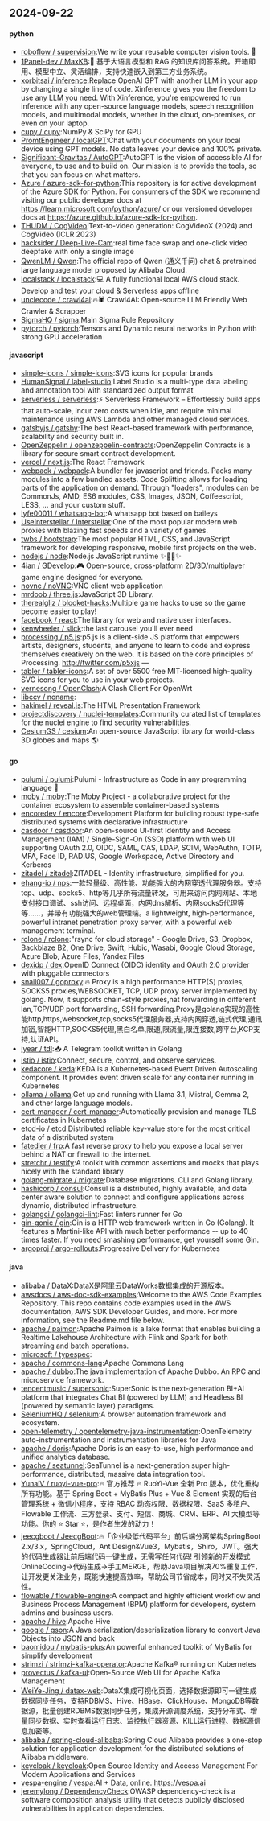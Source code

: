 ## 2024-09-22

#### python
* [roboflow / supervision](https://github.com/roboflow/supervision):We write your reusable computer vision tools. 💜
* [1Panel-dev / MaxKB](https://github.com/1Panel-dev/MaxKB):🚀 基于大语言模型和 RAG 的知识库问答系统。开箱即用、模型中立、灵活编排，支持快速嵌入到第三方业务系统。
* [xorbitsai / inference](https://github.com/xorbitsai/inference):Replace OpenAI GPT with another LLM in your app by changing a single line of code. Xinference gives you the freedom to use any LLM you need. With Xinference, you're empowered to run inference with any open-source language models, speech recognition models, and multimodal models, whether in the cloud, on-premises, or even on your laptop.
* [cupy / cupy](https://github.com/cupy/cupy):NumPy & SciPy for GPU
* [PromtEngineer / localGPT](https://github.com/PromtEngineer/localGPT):Chat with your documents on your local device using GPT models. No data leaves your device and 100% private.
* [Significant-Gravitas / AutoGPT](https://github.com/Significant-Gravitas/AutoGPT):AutoGPT is the vision of accessible AI for everyone, to use and to build on. Our mission is to provide the tools, so that you can focus on what matters.
* [Azure / azure-sdk-for-python](https://github.com/Azure/azure-sdk-for-python):This repository is for active development of the Azure SDK for Python. For consumers of the SDK we recommend visiting our public developer docs at https://learn.microsoft.com/python/azure/ or our versioned developer docs at https://azure.github.io/azure-sdk-for-python.
* [THUDM / CogVideo](https://github.com/THUDM/CogVideo):Text-to-video generation: CogVideoX (2024) and CogVideo (ICLR 2023)
* [hacksider / Deep-Live-Cam](https://github.com/hacksider/Deep-Live-Cam):real time face swap and one-click video deepfake with only a single image
* [QwenLM / Qwen](https://github.com/QwenLM/Qwen):The official repo of Qwen (通义千问) chat & pretrained large language model proposed by Alibaba Cloud.
* [localstack / localstack](https://github.com/localstack/localstack):💻 A fully functional local AWS cloud stack. Develop and test your cloud & Serverless apps offline
* [unclecode / crawl4ai](https://github.com/unclecode/crawl4ai):🔥🕷️ Crawl4AI: Open-source LLM Friendly Web Crawler & Scrapper
* [SigmaHQ / sigma](https://github.com/SigmaHQ/sigma):Main Sigma Rule Repository
* [pytorch / pytorch](https://github.com/pytorch/pytorch):Tensors and Dynamic neural networks in Python with strong GPU acceleration

#### javascript
* [simple-icons / simple-icons](https://github.com/simple-icons/simple-icons):SVG icons for popular brands
* [HumanSignal / label-studio](https://github.com/HumanSignal/label-studio):Label Studio is a multi-type data labeling and annotation tool with standardized output format
* [serverless / serverless](https://github.com/serverless/serverless):⚡ Serverless Framework – Effortlessly build apps that auto-scale, incur zero costs when idle, and require minimal maintenance using AWS Lambda and other managed cloud services.
* [gatsbyjs / gatsby](https://github.com/gatsbyjs/gatsby):The best React-based framework with performance, scalability and security built in.
* [OpenZeppelin / openzeppelin-contracts](https://github.com/OpenZeppelin/openzeppelin-contracts):OpenZeppelin Contracts is a library for secure smart contract development.
* [vercel / next.js](https://github.com/vercel/next.js):The React Framework
* [webpack / webpack](https://github.com/webpack/webpack):A bundler for javascript and friends. Packs many modules into a few bundled assets. Code Splitting allows for loading parts of the application on demand. Through "loaders", modules can be CommonJs, AMD, ES6 modules, CSS, Images, JSON, Coffeescript, LESS, ... and your custom stuff.
* [lyfe00011 / whatsapp-bot](https://github.com/lyfe00011/whatsapp-bot):A whatsapp bot based on baileys
* [UseInterstellar / Interstellar](https://github.com/UseInterstellar/Interstellar):One of the most popular modern web proxies with blazing fast speeds and a variety of games.
* [twbs / bootstrap](https://github.com/twbs/bootstrap):The most popular HTML, CSS, and JavaScript framework for developing responsive, mobile first projects on the web.
* [nodejs / node](https://github.com/nodejs/node):Node.js JavaScript runtime ✨🐢🚀✨
* [4ian / GDevelop](https://github.com/4ian/GDevelop):🎮 Open-source, cross-platform 2D/3D/multiplayer game engine designed for everyone.
* [novnc / noVNC](https://github.com/novnc/noVNC):VNC client web application
* [mrdoob / three.js](https://github.com/mrdoob/three.js):JavaScript 3D Library.
* [therealgliz / blooket-hacks](https://github.com/therealgliz/blooket-hacks):Multiple game hacks to use so the game become easier to play!
* [facebook / react](https://github.com/facebook/react):The library for web and native user interfaces.
* [kenwheeler / slick](https://github.com/kenwheeler/slick):the last carousel you'll ever need
* [processing / p5.js](https://github.com/processing/p5.js):p5.js is a client-side JS platform that empowers artists, designers, students, and anyone to learn to code and express themselves creatively on the web. It is based on the core principles of Processing. http://twitter.com/p5xjs —
* [tabler / tabler-icons](https://github.com/tabler/tabler-icons):A set of over 5500 free MIT-licensed high-quality SVG icons for you to use in your web projects.
* [vernesong / OpenClash](https://github.com/vernesong/OpenClash):A Clash Client For OpenWrt
* [libccy / noname](https://github.com/libccy/noname):
* [hakimel / reveal.js](https://github.com/hakimel/reveal.js):The HTML Presentation Framework
* [projectdiscovery / nuclei-templates](https://github.com/projectdiscovery/nuclei-templates):Community curated list of templates for the nuclei engine to find security vulnerabilities.
* [CesiumGS / cesium](https://github.com/CesiumGS/cesium):An open-source JavaScript library for world-class 3D globes and maps 🌎

#### go
* [pulumi / pulumi](https://github.com/pulumi/pulumi):Pulumi - Infrastructure as Code in any programming language 🚀
* [moby / moby](https://github.com/moby/moby):The Moby Project - a collaborative project for the container ecosystem to assemble container-based systems
* [encoredev / encore](https://github.com/encoredev/encore):Development Platform for building robust type-safe distributed systems with declarative infrastructure
* [casdoor / casdoor](https://github.com/casdoor/casdoor):An open-source UI-first Identity and Access Management (IAM) / Single-Sign-On (SSO) platform with web UI supporting OAuth 2.0, OIDC, SAML, CAS, LDAP, SCIM, WebAuthn, TOTP, MFA, Face ID, RADIUS, Google Workspace, Active Directory and Kerberos
* [zitadel / zitadel](https://github.com/zitadel/zitadel):ZITADEL - Identity infrastructure, simplified for you.
* [ehang-io / nps](https://github.com/ehang-io/nps):一款轻量级、高性能、功能强大的内网穿透代理服务器。支持tcp、udp、socks5、http等几乎所有流量转发，可用来访问内网网站、本地支付接口调试、ssh访问、远程桌面，内网dns解析、内网socks5代理等等……，并带有功能强大的web管理端。a lightweight, high-performance, powerful intranet penetration proxy server, with a powerful web management terminal.
* [rclone / rclone](https://github.com/rclone/rclone):"rsync for cloud storage" - Google Drive, S3, Dropbox, Backblaze B2, One Drive, Swift, Hubic, Wasabi, Google Cloud Storage, Azure Blob, Azure Files, Yandex Files
* [dexidp / dex](https://github.com/dexidp/dex):OpenID Connect (OIDC) identity and OAuth 2.0 provider with pluggable connectors
* [snail007 / goproxy](https://github.com/snail007/goproxy):🔥 Proxy is a high performance HTTP(S) proxies, SOCKS5 proxies,WEBSOCKET, TCP, UDP proxy server implemented by golang. Now, it supports chain-style proxies,nat forwarding in different lan,TCP/UDP port forwarding, SSH forwarding.Proxy是golang实现的高性能http,https,websocket,tcp,socks5代理服务器,支持内网穿透,链式代理,通讯加密,智能HTTP,SOCKS5代理,黑白名单,限速,限流量,限连接数,跨平台,KCP支持,认证API。
* [iyear / tdl](https://github.com/iyear/tdl):📥 A Telegram toolkit written in Golang
* [istio / istio](https://github.com/istio/istio):Connect, secure, control, and observe services.
* [kedacore / keda](https://github.com/kedacore/keda):KEDA is a Kubernetes-based Event Driven Autoscaling component. It provides event driven scale for any container running in Kubernetes
* [ollama / ollama](https://github.com/ollama/ollama):Get up and running with Llama 3.1, Mistral, Gemma 2, and other large language models.
* [cert-manager / cert-manager](https://github.com/cert-manager/cert-manager):Automatically provision and manage TLS certificates in Kubernetes
* [etcd-io / etcd](https://github.com/etcd-io/etcd):Distributed reliable key-value store for the most critical data of a distributed system
* [fatedier / frp](https://github.com/fatedier/frp):A fast reverse proxy to help you expose a local server behind a NAT or firewall to the internet.
* [stretchr / testify](https://github.com/stretchr/testify):A toolkit with common assertions and mocks that plays nicely with the standard library
* [golang-migrate / migrate](https://github.com/golang-migrate/migrate):Database migrations. CLI and Golang library.
* [hashicorp / consul](https://github.com/hashicorp/consul):Consul is a distributed, highly available, and data center aware solution to connect and configure applications across dynamic, distributed infrastructure.
* [golangci / golangci-lint](https://github.com/golangci/golangci-lint):Fast linters runner for Go
* [gin-gonic / gin](https://github.com/gin-gonic/gin):Gin is a HTTP web framework written in Go (Golang). It features a Martini-like API with much better performance -- up to 40 times faster. If you need smashing performance, get yourself some Gin.
* [argoproj / argo-rollouts](https://github.com/argoproj/argo-rollouts):Progressive Delivery for Kubernetes

#### java
* [alibaba / DataX](https://github.com/alibaba/DataX):DataX是阿里云DataWorks数据集成的开源版本。
* [awsdocs / aws-doc-sdk-examples](https://github.com/awsdocs/aws-doc-sdk-examples):Welcome to the AWS Code Examples Repository. This repo contains code examples used in the AWS documentation, AWS SDK Developer Guides, and more. For more information, see the Readme.md file below.
* [apache / paimon](https://github.com/apache/paimon):Apache Paimon is a lake format that enables building a Realtime Lakehouse Architecture with Flink and Spark for both streaming and batch operations.
* [microsoft / typespec](https://github.com/microsoft/typespec):
* [apache / commons-lang](https://github.com/apache/commons-lang):Apache Commons Lang
* [apache / dubbo](https://github.com/apache/dubbo):The java implementation of Apache Dubbo. An RPC and microservice framework.
* [tencentmusic / supersonic](https://github.com/tencentmusic/supersonic):SuperSonic is the next-generation BI+AI platform that integrates Chat BI (powered by LLM) and Headless BI (powered by semantic layer) paradigms.
* [SeleniumHQ / selenium](https://github.com/SeleniumHQ/selenium):A browser automation framework and ecosystem.
* [open-telemetry / opentelemetry-java-instrumentation](https://github.com/open-telemetry/opentelemetry-java-instrumentation):OpenTelemetry auto-instrumentation and instrumentation libraries for Java
* [apache / doris](https://github.com/apache/doris):Apache Doris is an easy-to-use, high performance and unified analytics database.
* [apache / seatunnel](https://github.com/apache/seatunnel):SeaTunnel is a next-generation super high-performance, distributed, massive data integration tool.
* [YunaiV / ruoyi-vue-pro](https://github.com/YunaiV/ruoyi-vue-pro):🔥 官方推荐 🔥 RuoYi-Vue 全新 Pro 版本，优化重构所有功能。基于 Spring Boot + MyBatis Plus + Vue & Element 实现的后台管理系统 + 微信小程序，支持 RBAC 动态权限、数据权限、SaaS 多租户、Flowable 工作流、三方登录、支付、短信、商城、CRM、ERP、AI 大模型等功能。你的 ⭐️ Star ⭐️，是作者生发的动力！
* [jeecgboot / JeecgBoot](https://github.com/jeecgboot/JeecgBoot):🔥「企业级低代码平台」前后端分离架构SpringBoot 2.x/3.x，SpringCloud，Ant Design&Vue3，Mybatis，Shiro，JWT。强大的代码生成器让前后端代码一键生成，无需写任何代码! 引领新的开发模式OnlineCoding->代码生成->手工MERGE，帮助Java项目解决70%重复工作，让开发更关注业务，既能快速提高效率，帮助公司节省成本，同时又不失灵活性。
* [flowable / flowable-engine](https://github.com/flowable/flowable-engine):A compact and highly efficient workflow and Business Process Management (BPM) platform for developers, system admins and business users.
* [apache / hive](https://github.com/apache/hive):Apache Hive
* [google / gson](https://github.com/google/gson):A Java serialization/deserialization library to convert Java Objects into JSON and back
* [baomidou / mybatis-plus](https://github.com/baomidou/mybatis-plus):An powerful enhanced toolkit of MyBatis for simplify development
* [strimzi / strimzi-kafka-operator](https://github.com/strimzi/strimzi-kafka-operator):Apache Kafka® running on Kubernetes
* [provectus / kafka-ui](https://github.com/provectus/kafka-ui):Open-Source Web UI for Apache Kafka Management
* [WeiYe-Jing / datax-web](https://github.com/WeiYe-Jing/datax-web):DataX集成可视化页面，选择数据源即可一键生成数据同步任务，支持RDBMS、Hive、HBase、ClickHouse、MongoDB等数据源，批量创建RDBMS数据同步任务，集成开源调度系统，支持分布式、增量同步数据、实时查看运行日志、监控执行器资源、KILL运行进程、数据源信息加密等。
* [alibaba / spring-cloud-alibaba](https://github.com/alibaba/spring-cloud-alibaba):Spring Cloud Alibaba provides a one-stop solution for application development for the distributed solutions of Alibaba middleware.
* [keycloak / keycloak](https://github.com/keycloak/keycloak):Open Source Identity and Access Management For Modern Applications and Services
* [vespa-engine / vespa](https://github.com/vespa-engine/vespa):AI + Data, online. https://vespa.ai
* [jeremylong / DependencyCheck](https://github.com/jeremylong/DependencyCheck):OWASP dependency-check is a software composition analysis utility that detects publicly disclosed vulnerabilities in application dependencies.
